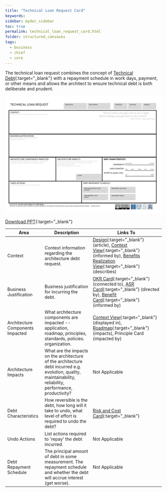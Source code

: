 ```yaml
---
title: "Technical Loan Request Card"
keywords: 
sidebar: mydoc_sidebar
toc: true
permalink: technical_loan_request_card.html
folder: structured_canvases
tags: 
  - business
  - chief
  - core
---
```


The technical loan request combines the concept of [Technical Debt](../engagement_model/technical_debt.md){:target="_blank"} with a repayment schedule in work days, payment, or other means and allows the architect to ensure technical debt is both deliberate and prudent.

![image001](media/technical_loan_request_card001.svg)

[Download PPT](media/ppt/technical_loan_request_card.ppt){:target="_blank"}

| Area | Description | Links To |
| --- | --- | --- |
| Context | Context information regarding the architecture debt request. | [Design](../engagement_model/design.md){:target="_blank"} (article), [Context View](https://btabok.iasaglobal.org/context-view/){:target="_blank"} (informed by), [Benefits Realization View](benefits_realization_view_canvas.md){:target="_blank"} (describes) |
| Business Justification | Business justification for incurring the debt. | [OKR Card](okr_card.md){:target="_blank"} (connected to), [ASR Card](asr_card.md){:target="_blank"} (directed by), [Benefit Card](benefit_card.md){:target="_blank"} (informed by) |
| Architecture Components Impacted | What architecture components are impacted -- application, roadmap, principles, standards, policies. organization. | [Context View](context_view_card.md){:target="_blank"} (displayed in), [Roadmap](architects_roadmap_canvas.md){:target="_blank"} (impacts), Principle Card (impacted by) |
| Architecture Impacts | What are the impacts on the architecture of the architecture debt incurred e.g. evolution, quality, maintainability, reliability, performance, productivity? | Not Applicable |
| Debt Characteristics | How reversible is the debt, how long will it take to undo, what level of effort is required to undo the debt? | [Risk and Cost Card](risk_and_cost_card.md){:target="_blank"} |
| Undo Actions | List actions required to 'repay' the debt incurred. | Not Applicable |
| Debt Repayment Schedule | The principal amount of debt in some measurement. The repayment schedule and whether the debt will accrue interest (get worse). | Not Applicable |